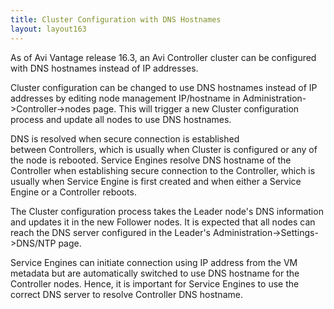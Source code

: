 ```yaml
---
title: Cluster Configuration with DNS Hostnames
layout: layout163
---
```

As of Avi Vantage release 16.3, an Avi Controller cluster can be configured with DNS hostnames instead of IP addresses.

Cluster configuration can be changed to use DNS hostnames instead of IP addresses by editing node management IP/hostname in Administration->Controller->nodes page. This will trigger a new Cluster configuration process and update all nodes to use DNS hostnames.

DNS is resolved when secure connection is established between Controllers, which is usually when Cluster is configured or any of the node is rebooted. Service Engines resolve DNS hostname of the Controller when establishing secure connection to the Controller, which is usually when Service Engine is first created and when either a Service Engine or a Controller reboots. 

The Cluster configuration process takes the Leader node's DNS information and updates it in the new Follower nodes. It is expected that all nodes can reach the DNS server configured in the Leader's Administration->Settings->DNS/NTP page.

Service Engines can initiate connection using IP address from the VM metadata but are automatically switched to use DNS hostname for the Controller nodes. Hence, it is important for Service Engines to use the correct DNS server to resolve Controller DNS hostname.
